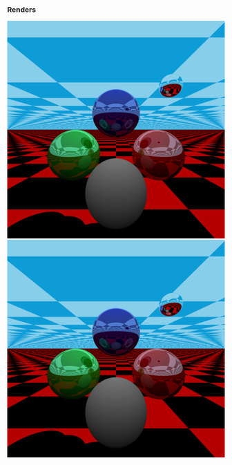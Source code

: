 ### Renders
![render1](https://github.com/Leek727/PyRaytracing/blob/main/render.png)
![render2](https://github.com/Leek727/PyRaytracing/blob/main/render1.png)
